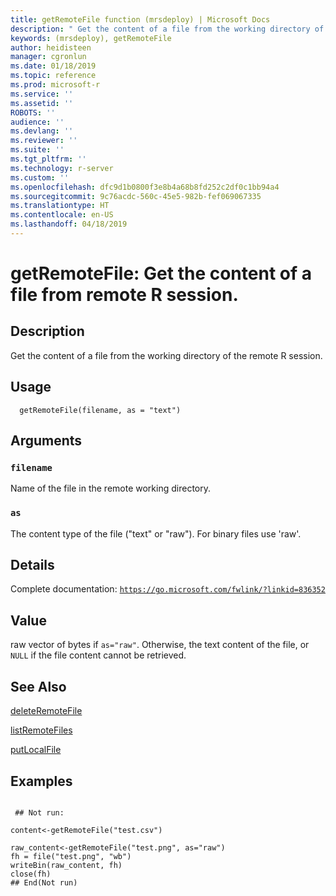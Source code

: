 ```yaml
---
title: getRemoteFile function (mrsdeploy) | Microsoft Docs
description: " Get the content of a file from the working directory of the remote R session. "
keywords: (mrsdeploy), getRemoteFile
author: heidisteen
manager: cgronlun
ms.date: 01/18/2019
ms.topic: reference
ms.prod: microsoft-r
ms.service: ''
ms.assetid: ''
ROBOTS: ''
audience: ''
ms.devlang: ''
ms.reviewer: ''
ms.suite: ''
ms.tgt_pltfrm: ''
ms.technology: r-server
ms.custom: ''
ms.openlocfilehash: dfc9d1b0800f3e8b4a68b8fd252c2df0c1bb94a4
ms.sourcegitcommit: 9c76acdc-560c-45e5-982b-fef069067335
ms.translationtype: HT
ms.contentlocale: en-US
ms.lasthandoff: 04/18/2019
---
```

 # <a name="getremotefile-get-the-content-of-a-file-from-remote-r-session"></a>getRemoteFile: Get the content of a file from remote R session. 
 ## <a name="description"></a>Description

Get the content of a file from the working directory of the remote R session.


 ## <a name="usage"></a>Usage

```   
  getRemoteFile(filename, as = "text")

```

 ## <a name="arguments"></a>Arguments



 ### `filename`
 Name of the file in the remote working directory. 



 ### `as`
 The content type of the file ("text" or "raw").  For binary files use 'raw'. 



 ## <a name="details"></a>Details

Complete documentation: [`https://go.microsoft.com/fwlink/?linkid=836352`](https://go.microsoft.com/fwlink/?linkid=836352)



 ## <a name="value"></a>Value

raw vector of bytes if `as="raw"`. Otherwise, the text content of the file, or `NULL` if the file content cannot be retrieved.

 ## <a name="see-also"></a>See Also

[deleteRemoteFile](deleteRemoteFile.md)

[listRemoteFiles](listRemoteFiles.md)

[putLocalFile](putLocalFile.md)

 ## <a name="examples"></a>Examples

 ```

  ## Not run:

content<-getRemoteFile("test.csv")

raw_content<-getRemoteFile("test.png", as="raw")
fh = file("test.png", "wb")
writeBin(raw_content, fh)
close(fh)
 ## End(Not run) 
```

